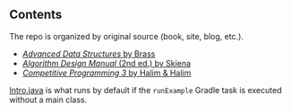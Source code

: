 Contents
--------

The repo is organized by original source (book, site, blog, etc.).

- [_Advanced Data Structures_ by Brass](./ads)
- [_Algorithm Design Manual_ (2nd ed.) by Skiena](./adm2e)
- [_Competitive Programming 3_ by Halim & Halim](./cp3e)

[Intro.java](./Intro.java) is what runs by default if the
`runExample` Gradle task is executed without a main class.
